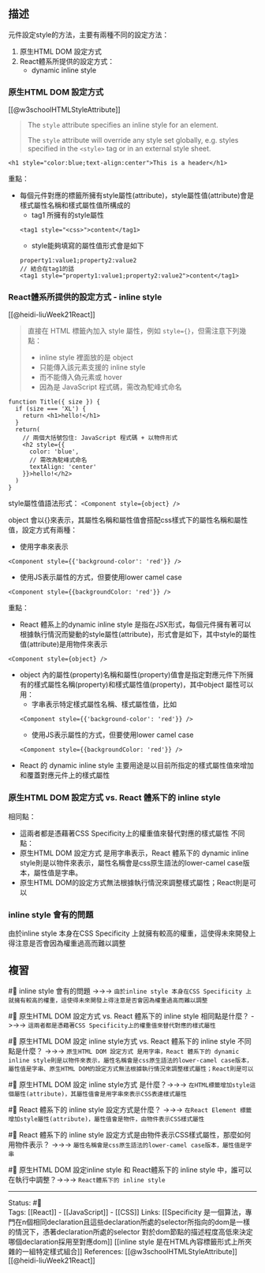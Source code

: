 ## 描述

元件設定style的方法，主要有兩種不同的設定方法：
1.  原生HTML DOM 設定方式
2.  React體系所提供的設定方式：
	-  dynamic inline style


### 原生HTML DOM 設定方式

[[@w3schoolHTMLStyleAttribute]]
> The `style` attribute specifies an inline style for an element.
> 
> The `style` attribute will override any style set globally, e.g. styles specified in the `<style>` tag or in an external style sheet.

`<h1 style="color:blue;text-align:center">This is a header</h1>`

重點：
- 每個元件對應的標籤所擁有style屬性(attribute)，style屬性值(attribute)會是樣式屬性名稱和樣式屬性值所構成的
	- tag1 所擁有的style屬性
	```
	<tag1 style="<css>">content</tag1>
	```
	- style能夠填寫的屬性值形式會是如下
	```
	property1:value1;property2:value2
	// 結合在tag1的話
	<tag1 style="property1:value1;property2:value2">content</tag1>
	```
	
###  React體系所提供的設定方式 -  inline style

[[@heidi-liuWeek21React]]
> 直接在 HTML 標籤內加入 style 屬性，例如 `style={}`，但需注意下列幾點：
> -   inline style 裡面放的是 object
> -   只能傳入該元素支援的 inline style
> -   而不能傳入偽元素或 hover
> -   因為是 JavaScript 程式碼，需改為駝峰式命名

```
function Title({ size }) {
  if (size === 'XL') {
    return <h1>hello!</h1>
  }
  return(
    // 兩個大括號包住: JavaScript 程式碼 + 以物件形式
    <h2 style={{
      color: 'blue',
      // 需改為駝峰式命名
      textAlign: 'center'
    }}>hello!</h2>
  )
}
```


style屬性值語法形式：
`<Component style={object} />`

object 會以{}來表示，其屬性名稱和屬性值會搭配css樣式下的屬性名稱和屬性值，設定方式有兩種：

- 使用字串來表示
```
<Component style={{'background-color': 'red'}} />
```
- 使用JS表示屬性的方式，但要使用lower camel case
```
<Component style={{backgroundColor: 'red'}} />
```

重點：
- React 體系上的dynamic inline style 是指在JSX形式，每個元件擁有著可以根據執行情況而變動的style屬性(attribute)，形式會是如下，其中style的屬性值(attribute)是用物件來表示
```
<Component style={object} />
```
- object 內的屬性(property)名稱和屬性(property)值會是指定對應元件下所擁有的樣式屬性名稱(property)和樣式屬性值(property)，其中object 屬性可以用：
	- 字串表示特定樣式屬性名稱、樣式屬性值，比如
	```
	<Component style={{'background-color': 'red'}} />
	```
	- 使用JS表示屬性的方式，但要使用lower camel case
	```
	<Component style={{backgroundColor: 'red'}} />
	```
- React 的 dynamic inline style 主要用途是以目前所指定的樣式屬性值來增加和覆蓋對應元件上的樣式屬性
### 原生HTML DOM 設定方式 vs.  React 體系下的 inline style
相同點：
- 這兩者都是憑藉著CSS Specificity上的權重值來替代對應的樣式屬性
不同點：
- 原生HTML DOM 設定方式 是用字串表示，React 體系下的 dynamic inline style則是以物件來表示，屬性名稱會是css原生語法的lower-camel case版本，屬性值是字串。
- 原生HTML DOM的設定方式無法根據執行情況來調整樣式屬性；React則是可以

### inline style 會有的問題
由於inline style 本身在CSS Specificity 上就擁有較高的權重，這使得未來開發上得注意是否會因為權重過高而難以調整

## 複習

#🧠 inline style 會有的問題 ->->-> `由於inline style 本身在CSS Specificity 上就擁有較高的權重，這使得未來開發上得注意是否會因為權重過高而難以調整`
<!--SR:!2022-11-17,28,250-->

#🧠 原生HTML DOM 設定方式 vs.  React 體系下的  inline style 相同點是什麼？ ->->-> `這兩者都是憑藉著CSS Specificity上的權重值來替代對應的樣式屬性`
<!--SR:!2023-01-12,60,250-->

#🧠 原生HTML DOM 設定 inline style方式 vs.  React 體系下的 inline style 不同點是什麼？ ->->-> `原生HTML DOM 設定方式 是用字串，React 體系下的 dynamic inline style則是以物件來表示，屬性名稱會是css原生語法的lower-camel case版本，屬性值是字串、原生HTML DOM的設定方式無法根據執行情況來調整樣式屬性；React則是可以`
<!--SR:!2022-11-25,23,210-->


#🧠 原生HTML DOM 設定 inline style方式 是什麼？->->-> `在HTML標籤增加style這個屬性(attribute)，其屬性值會是用字串來表示CSS表達樣式屬性`
<!--SR:!2022-11-14,25,250-->

#🧠 React 體系下的  inline style 設定方式是什麼？ ->->-> `在React Element 標籤增加style屬性(attribute)，屬性值會是物件，由物件表示CSS樣式屬性`
<!--SR:!2022-11-16,27,250-->

#🧠 React 體系下的  inline style 設定方式是由物件表示CSS樣式屬性，那麼如何用物件表示？ ->->-> `屬性名稱會是css原生語法的lower-camel case版本，屬性值是字串`
<!--SR:!2022-11-16,27,250-->

#🧠 原生HTML DOM 設定inline style 和 React體系下的 inline style 中，誰可以在執行中調整？->->-> `React體系下的 inline style `
<!--SR:!2022-12-23,43,247-->


---
Status: #🌱  
Tags:
[[React]] - [[JavaScript]] - [[CSS]]
Links:
[[Specificity 是一個算法，專門在n個相同declaration且這些declaration所處的selector所指向的dom是一樣的情況下，憑著declaration所處的selector  對於dom節點的描述程度高低來決定哪個declaration採用至對應dom]]
[[inline style 是在HTML內容標籤形式上所夾雜的一組特定樣式組合]]
References:
[[@w3schoolHTMLStyleAttribute]]
[[@heidi-liuWeek21React]]